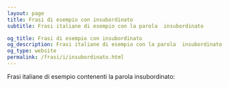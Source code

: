 ```yaml
---
layout: page
title: Frasi di esempio con insubordinato 
subtitle: Frasi italiane di esempio con la parola  insubordinato

og_title: Frasi di esempio con insubordinato 
og_description: Frasi italiane di esempio con la parola  insubordinato
og_type: website
permalink: /frasi/i/insubordinato.html
---
```


Frasi italiane di esempio contenenti la parola insubordinato:


